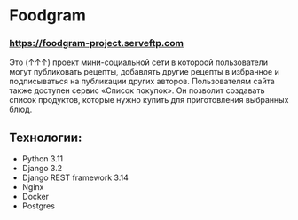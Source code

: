 # Foodgram

### https://foodgram-project.serveftp.com

 Это (↑↑↑) проект мини-социальной сети в котороой пользователи могут публиковать рецепты, добавлять другие рецепты в избранное и подписываться на публикации других авторов. Пользователям сайта также доступен сервис «Список покупок». Он позволит создавать список продуктов, которые нужно купить для приготовления выбранных блюд.


## Технологии:

- Python 3.11
- Django 3.2
- Django REST framework 3.14
- Nginx
- Docker
- Postgres
